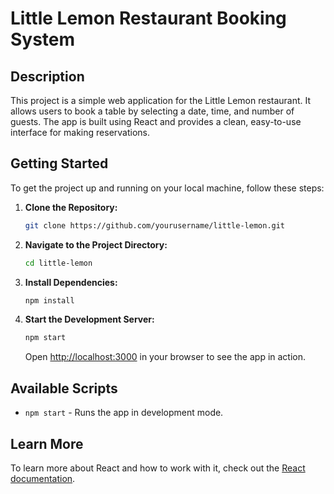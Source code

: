 # Little Lemon Restaurant Booking System

## Description

This project is a simple web application for the Little Lemon restaurant. It allows users to book a table by selecting a date, time, and number of guests. The app is built using React and provides a clean, easy-to-use interface for making reservations.

## Getting Started

To get the project up and running on your local machine, follow these steps:

1. **Clone the Repository:**

    ```bash
    git clone https://github.com/yourusername/little-lemon.git
    ```

2. **Navigate to the Project Directory:**

    ```bash
    cd little-lemon
    ```

3. **Install Dependencies:**

    ```bash
    npm install
    ```

4. **Start the Development Server:**

    ```bash
    npm start
    ```

    Open [http://localhost:3000](http://localhost:3000) in your browser to see the app in action.

## Available Scripts

- `npm start` - Runs the app in development mode.

## Learn More

To learn more about React and how to work with it, check out the [React documentation](https://reactjs.org/).